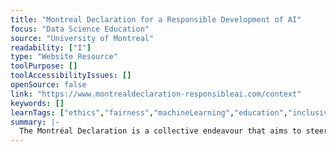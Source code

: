 ```yaml
---
title: "Montreal Declaration for a Responsible Development of AI"
focus: "Data Science Education"
source: "University of Montreal"
readability: ["I"]
type: "Website Resource"
toolPurpose: []
toolAccessibilityIssues: []
openSource: false
link: "https://www.montrealdeclaration-responsibleai.com/context"
keywords: []
learnTags: ["ethics","fairness","machineLearning","education","inclusivePractice","researchCentre","canadianLandscape"]
summary: |-
  The Montréal Declaration is a collective endeavour that aims to steer the development of AI to support the common good and guide social change by making recommendations.
---
```


